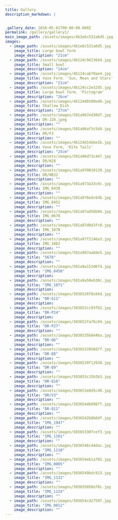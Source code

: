 ```yaml
---
title: Gallery
description_markdown: |
    

_gallery_date: 2016-05-01T00:00:00.000Z
permalink: /gallery/gallery1/
main_image_path: /assets/images/4b1e6c531a6d5.jpg
images:
  - image_path: /assets/images/4b1e6c531a6d5.jpg
    image_title: Large bowl form
    image_description: "21cm"
  - image_path: /assets/images/4b124c942364d.jpg
    image_title: Small bowl
    image_description: "14cm"
  - image_path: /assets/images/4b124cab70ae4.jpg
    image_title: Vase Form. 'Sun, Moon and Stars'
    image_description: "21cm"
  - image_path: /assets/images/4b124cc2e32d5.jpg
    image_title: Large bowl form. 'Pictogram'
    image_description: "26cm"
  - image_path: /assets/images/4b124d0100ed0.jpg
    image_title: Shallow Dish
    image_description: "27cm"
  - image_path: /assets/images/501a967ed30d7.jpg
    image_title: DR-J28.jpeg
    image_description: ""
  - image_path: /assets/images/501a96af3c5d4.jpg
    image_title: DR/F3
    image_description: ""
  - image_path: /assets/images/4b124d14b6e1b.jpg
    image_title: Vase Form, 'Kite Tails'
    image_description: "25cm"
  - image_path: /assets/images/501a96d73c447.jpg
    image_title: DR/H28
    image_description: ""
  - image_path: /assets/images/501a970010139.jpg
    image_title: DR/HB32
    image_description: ""
  - image_path: /assets/images/501a973a33c9c.jpg
    image_title: IMG_0438
    image_description: ""
  - image_path: /assets/images/501a976edc64b.jpg
    image_title: IMG_0452
    image_description: ""
  - image_path: /assets/images/501a97a456b94.jpg
    image_title: IMG_0678
    image_description: ""
  - image_path: /assets/images/501a97d0d3fc0.jpg
    image_title: IMG_1078
    image_description: ""
  - image_path: /assets/images/501a97f2146a3.jpg
    image_title: IMG_1082
    image_description: ""
  - image_path: /assets/images/501a987aa8de5.jpg
    image_title: "5678"
    image_description: ""
  - image_path: /assets/images/501a9a153d6f4.jpg
    image_title: "IMG_0450"
    image_description: 
  - image_path: /assets/images/501a9a50eb30c.jpg
    image_title: "IMG_1071"
    image_description: 
  - image_path: /assets/images/5036528f8c66d.jpg
    image_title: "DR-G11"
    image_description: 
  - image_path: /assets/images/503652cc93fb2.jpg
    image_title: "DR-P24"
    image_description: 
  - image_path: /assets/images/503652fa76c94.jpg
    image_title: "DR-P27"
    image_description: ""
  - image_path: /assets/images/5036535b844ba.jpg
    image_title: "DR-Q6"
    image_description: ""
  - image_path: /assets/images/5036537850d7f.jpg
    image_title: "DR-Q8"
    image_description: ""
  - image_path: /assets/images/5036539f12938.jpg
    image_title: "DR-Q9"
    image_description: ""
  - image_path: /assets/images/503653c15b3b3.jpg
    image_title: "DR-Q10"
    image_description: ""
  - image_path: /assets/images/503653e8d5c40.jpg
    image_title: "DR/V3"
    image_description: ""
  - image_path: /assets/images/5036544b098ff.jpg
    image_title: "DR-Q11"
    image_description: ""
  - image_path: /assets/images/5036542b8b6df.jpg
    image_title: "IMG_1947"
    image_description: ""
  - image_path: /assets/images/503653307cef3.jpg
    image_title: "IMG_1101"
    image_description: ""
  - image_path: /assets/images/5036546c44dac.jpg
    image_title: "IMG_1110"
    image_description: ""
  - image_path: /assets/images/503654eb1a702.jpg
    image_title: "IMG_0005"
    image_description: ""
  - image_path: /assets/images/5036549bdc913.jpg
    image_title: "IMG_1132"
    image_description: ""
  - image_path: /assets/images/503655058e78c.jpg
    image_title: "IMG_1124"
    image_description: ""
  - image_path: /assets/images/503654cd2759f.jpg
    image_title: "IMG_0012"
    image_description: ""
---
```

